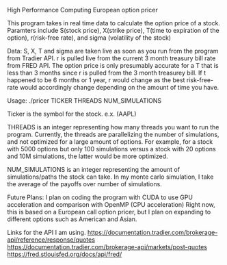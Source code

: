 High Performance Computing European option pricer 

This program takes in real time data to calculate the option price of a stock. Paramters include S(stock price), X(strike price), T(time to expiration of the option), r(risk-free rate), and sigma (volatility of the stock) 

Data: 
S, X, T and sigma are taken live as soon as you run from the program from Tradier API.
r is pulled live from the current 3 month treasury bill rate from FRED API.
The option price is only presumably accurate for a T that is less than 3 months since r is pulled from the 3 month treasurey bill.
If t happened to be 6 months or 1 year, r would change as the best risk-free-rate would accordingly change depending on the amount of time you have.

Usage:
./pricer TICKER THREADS NUM_SIMULATIONS

Ticker is the symbol for the stock. e.x. (AAPL)

THREADS is an integer representing how many threads you want to run the program. Currently, the threads are parallelizing the number of simulations, and not optimized for a large amount of options. For example, for a stock with 5000 options but only 100 simulations versus a stock with 20 options and 10M simulations, the latter would be more optimized. 

NUM_SIMULATIONS is an integer representing the amount of simulations/paths the stock can take. In my monte carlo simulation, I take the average of the payoffs over number of simulations. 


Future Plans:
I plan on coding the program with CUDA to use GPU acceleration and comparison with OpenMP (CPU acceleration)
Right now, this is based on a European call option pricer, but I plan on expanding to different options such as American and Asian.


Links for the API I am using.
https://documentation.tradier.com/brokerage-api/reference/response/quotes
https://documentation.tradier.com/brokerage-api/markets/post-quotes
https://fred.stlouisfed.org/docs/api/fred/



